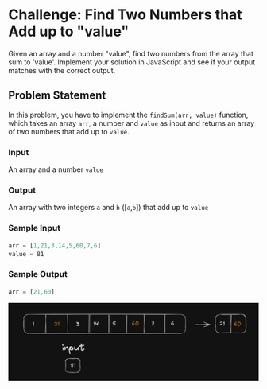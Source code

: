 # Challenge: Find Two Numbers that Add up to "value"

Given an array and a number "value", find two numbers from the array that sum to 'value'. Implement your solution in JavaScript and see if your output matches with the correct output.

## Problem Statement

In this problem, you have to implement the `findSum(arr, value)` function, which takes an array `arr`, a number and `value` as input and returns an array of two numbers that add up to `value`.

### Input

An array and a number `value`

### Output

An array with two integers `a` and `b` ([`a`,`b`]) that add up to `value`

### Sample Input

```Javascript
arr = [1,21,3,14,5,60,7,6]
value = 81
```

### Sample Output

```Javascript
arr = [21,60]
```

![1690247625155](image/findTwoNumbers/1690247625155.png)
